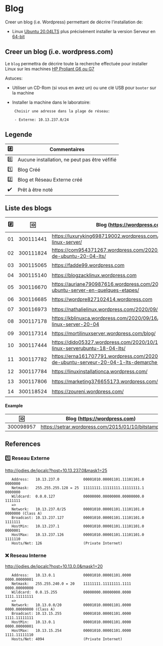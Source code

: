 
# Blog


Creer un blog (i.e. Wordpress) permettant de décrire l'installation de:

* Linux [Ubuntu 20.04LTS](https://releases.ubuntu.com/20.04/) plus précisément installer la version  Serveur en [64-bit](https://releases.ubuntu.com/20.04/ubuntu-20.04.1-live-server-amd64.iso)

## Creer un blog (i.e. wordpress.com)

Le `blog` permettra de décrire toute la recherche effectuée pour installer Linux sur les machines [HP Proliant G6 ou G7](https://github.com/CollegeBoreal/Laboratoires/tree/master/3202/proliant)

Astuces: 

* Utiliser un CD-Rom (si vous en avez un) ou une clé USB pour `booter` sur la machine

* Installer la machine dans le laboratoire:

       Choisir une adresse dans la plage de réseau:
       
       - Externe: 10.13.237.0/24
       
       
## Legende

| :hash:             | Commentaires                                  |
|--------------------|-----------------------------------------------|
| :zero:             | Aucune installation, ne peut pas être véfifié |
| :one:              | Blog Créé                                     |
| :two:              | Blog et Réseau Externe créé                   |
| :heavy_check_mark: | Prêt à être noté                              |

## Liste des blogs

|:hash:| :id:      |   Blog (https://wordpress.com)                                                    | [VPN](https://github.com/CollegeBoreal/Tutoriels/tree/master/V.VPN)  | [Check](README.md#legende) | [Reseau Externe](README.md#one-reseau-externe)|
|------|-----------|-----------------------------------------------------------------------------------|------|--------------------|---------------|
| 01   | 300111441 | https://luxuryking698719002.wordpress.com/2020/10/16/support-linux-server/        | :+1: | :heavy_check_mark: | 10.13.237.18   |
| 02   | 300111824 |https://com954371267.wordpress.com/2020/10/12/installation-de-ubuntu-20-04-lts/    | :x:  | :x:                | 10.13.237.66   |
| 03   | 300115065 | https://fadde99.wordpress.com                                                     | :+1: | :heavy_check_mark: | 10.13.237.98   |
| 04   | 300115140 | https://blogzacklinux.wordpress.com                                               | :+1: | :heavy_check_mark: | 10.13.237.117 |
| 05   | 300116670 |https://auriane790987616.wordpress.com/2020/10/16/installer-ubuntu-server-en-quelques-etapes/| :+1: | :heavy_check_mark:  | 10.13.237.25  |
| 06   | 300116685 | https://wordpre827102414.wordpress.com                                            | :+1: | :heavy_check_mark: | 10.13.237.88  |
| 07   | 300116973 | https://nathalielinux.wordpress.com/2020/09/14/example-post/                      | :+1: | :heavy_check_mark: | 10.13.237.23  |
| 08   | 300117178 | https://kblinuxca.wordpress.com/2020/09/16/comment-installer-linux-server-20-04   | :+1: | :heavy_check_mark: | 10.13.237.15  |
| 09   | 300117314 | https://mortilinuxserver.wordpress.com/blog/                                      | :+1: | :heavy_check_mark: | 10.13.237.100 |
| 10   | 300117444 |https://dido05327.wordpress.com/2020/10/15/comment-installer-linux-serverubuntu-18-04-lts/| :+1: | :heavy_check_mark: | 10.13.237.97   |
| 11   | 300117782 |https://erna161707791.wordpress.com/2020/10/17/installation-de-ubuntu-serveur-20-04-1-lts-demarche-a-suivre/ | :+1: | :heavy_check_mark:    | 10.13.237.85  |
| 12   | 300117784 | https://linuxinstallationca.wordpress.com/                                        | :+1: | :heavy_check_mark: | 10.13.237.77  |
| 13   | 300117806 | https://marketing376655173.wordpress.com/blog/                                    | :+1: | :heavy_check_mark: | 10.13.237.76  |
| 14   | 300118524 | https://zoureni.wordpress.com/                                                    | :+1: | :heavy_check_mark: | 10.13.237.19  |


#### Example
| :id:      |   Blog (https://wordpress.com)                          |
|-----------|---------------------------------------------------------|
| 300098957 | https://setrar.wordpress.com/2015/01/10/bitstamp/       | 


## References

### :one: Reseau Externe

http://jodies.de/ipcalc?host=10.13.237.0&mask1=25

       Address:   10.13.237.0           00001010.00001101.11101101.0 0000000
       Netmask:   255.255.255.128 = 25  11111111.11111111.11111111.1 0000000
       Wildcard:  0.0.0.127             00000000.00000000.00000000.0 1111111
       =>
       Network:   10.13.237.0/25        00001010.00001101.11101101.0 0000000 (Class A)
       Broadcast: 10.13.237.127         00001010.00001101.11101101.0 1111111
       HostMin:   10.13.237.1           00001010.00001101.11101101.0 0000001
       HostMax:   10.13.237.126         00001010.00001101.11101101.0 1111110
       Hosts/Net: 126                   (Private Internet)

### :x: Reseau Interne

http://jodies.de/ipcalc?host=10.13.0.0&mask1=20

       Address:   10.13.0.1             00001010.00001101.0000 0000.00000001
       Netmask:   255.255.240.0 = 20    11111111.11111111.1111 0000.00000000
       Wildcard:  0.0.15.255            00000000.00000000.0000 1111.11111111
       =>
       Network:   10.13.0.0/20          00001010.00001101.0000 0000.00000000 (Class A)
       Broadcast: 10.13.15.255          00001010.00001101.0000 1111.11111111
       HostMin:   10.13.0.1             00001010.00001101.0000 0000.00000001
       HostMax:   10.13.15.254          00001010.00001101.0000 1111.11111110
       Hosts/Net: 4094                  (Private Internet)
